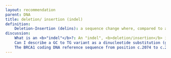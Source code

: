 ```yaml
---
layout: recommendation
parent: DNA
title: deletion/ insertion (indel)
definition: 
    Deletion-Insertion (delins): a sequence change where, compared to a reference sequence, one or more nucleotides are replaced by one or more other nucleotides <b>and which is not</b> a substitution, inversion or conversion.
discussion:
    What is an <b>"indel"</b>?: An "indel", <b>deletion/insertion</b> in HGVS nomenclature, is a variant which is a combination of a deletion and an insertion. Based on existing nomeclature, the variant can be described as a deletion and insertion occuring at the same position, using the format g.112_117delinsTG.
    Can I describe a GC to TG variant as a dinucleotide substitution (g.4GC>TG)?: No this is not allowed. By definition a substitution changes <b>one</b> nucleotide into <b>one</b> other nucleotide (<a href='http://www.HGVS.org/varnomen/recommendations/DNA/variant/substitution/'><i>see Substitution</i></a>). The change TGT<font color="red">GC</font>CA to TGT<font color="red">TG</font>CA should be described as g.4_5delinsTG, i.e. a deletion/insertion (indel).
    The BRCA1 coding DNA reference sequence from position c.2074 to c.2080 is ..CATGACA.. A variant frequently found in the population is ..CAT<font color="red">A</font>ACA.. (c.2077G>A). In a patient I found the sequence ..CAT<font color="red">A TA</font>ACA.. Can I describe this variant as c.[2077G>A;2077_2078insTA]?: The shortest description of this variant is c.2077delinsATA. However, since the variant is likely a combination of two other variants it is acceptable to describe it as c.[2077G>A;2077_2078insTA].
---
```

